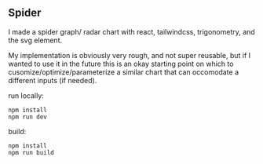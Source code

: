 ## Spider

I made a spider graph/ radar chart with react, tailwindcss, trigonometry, and the svg element.

My implementation is obviously very rough, and not super reusable, but if I wanted to use it in the future this is an okay starting point on which to cusomize/optimize/parameterize a similar chart that can occomodate a different inputs (if needed).

run locally:

```
npm install
npm run dev
```

build:

```
npm install
npm run build
```
